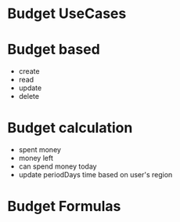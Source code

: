 #  Budget UseCases
 
#  Budget based 
- create 
- read
- update 
- delete 

#  Budget calculation 
- spent money
- money left
- can spend money today 
- update periodDays time based on user's region 

#  Budget Formulas
